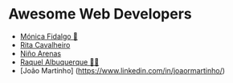 # **Awesome Web Developers**

<!-- prettier-ignore-start -->

- [Mónica Fidalgo 🦊](https://twitter.com/coding_mermaid)
- [Rita Cavalheiro](https://ritacavalheiro-portfolio.netlify.app/)
- [Niño Arenas](https://github.com/ntb-arenas)
- [Raquel Albuquerque 🔭🌠 ](https://github.com/raquelmgalbuquerque)
- [João Martinho] (https://www.linkedin.com/in/joaormartinho/)
